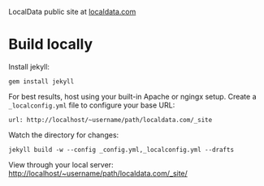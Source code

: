 LocalData public site at [localdata.com](http://localdata.com/)

Build locally
=======

Install jekyll:

`gem install jekyll`

For best results, host using your built-in Apache or ngingx setup. Create a `_localconfig.yml` file to configure your base URL:

```
url: http://localhost/~username/path/localdata.com/_site
```

Watch the directory for changes:

`jekyll build -w --config _config.yml,_localconfig.yml --drafts`

View through your local server: [http://localhost/~username/path/localdata.com/_site/](http://localhost/~username/path/localdata.com/_site/)
